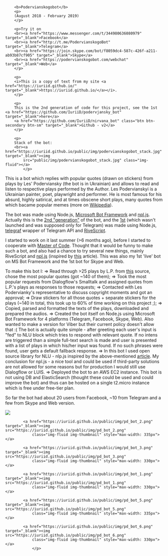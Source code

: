
        <b>Podervianskogobot</b>
        <p>
        (August 2018 - February 2019)
        </p>

        <p>Try it on 
        <br><a href="https://www.messenger.com/t/344980636080979" target="_blank">Facebook</a>
        <br><a href="http://t.me/PodervianskogoBot" target="_blank">Telegram</a>
        <br><a href="https://join.skype.com/bot/f8059dc4-587c-426f-a211-ab93b87cf905" target="_blank">Skype</a>
        <br><a href="https://podervianskogobot.com/webchat" target="_blank">Web</a>
        </p>

        <p>
        <i>This is a copy of text from my site <a href="https://iuriid.github.io/" target="_blank">https://iuriid.github.io/</a></i>.
        </p>
        
        <p>
        This is the 2nd generation of code for this project, see the 1st <a href="https://github.com/IuriiD/podervjansky_bot" target="_blank">here</a>
        <a href="https://github.com/IuriiD/nirvana_bot" class="btn btn-secondary btn-sm" target="_blank">Github - v2</a>
        </p>
        
        <p>
        Stack of the bot:
        <br><a href="https://iuriid.github.io/public/img/podervianskogobot_stack.jpg" target="_blank"><img
            src="public/img/podervianskogobot_stack.jpg" class="img-fluid"></a>
            </p>

<p>
This is a bot which replies
          with popular quotes (drawn on stickers) from plays by Les' Poderviansky (the bot is in
          Ukrainian) and allows to read and listen to respective plays performed by the Author. Les Podervianskyi is a
          Ukrainian painter, poet, playwright and performer. He is most famous for his absurd,
          highly satirical, and at times obscene short plays, many quotes from which bacame popular memes (more on <a
            href="https://en.wikipedia.org/wiki/Les_Podervianskyi" target="_blank">Wikipedia</a>).
            </p>
<p>
        The bot was made using Node.js, <a href="https://dev.botframework.com/" target="_blank">Microsoft Bot
            Framework</a> and <a href="https://www.npmjs.com/package/node-nlp" target="_blank">npl.js</a>.
          Actually this is the <a href="https://github.com/IuriiD/nirvana_bot" target="_blank">2nd "generation"</a> of
          the bot, and the <a href="https://github.com/IuriiD/podervjansky_bot" target="_blank">1st</a> (which wasn't
          launched and was supposed only for Telegram) was made using Node.js, <a href="https://telegraf.js.org/#/"
            target="_blank">telegraf</a> wrapper of Telegram API and <a href="https://www.rivescript.com/"
            target="_blank">RiveScript</a>.
</p>
<p>
          I started to work on it last summer (>6 months ago), before I started to cooperate with <a
            href="https://masterofcode.com/" target="_blank">Master of Code</a>. Thought that it would be funny to make
          such a bot, and also had a chance to try several new things, mainly RiveScript and <a
            href="https://www.npmjs.com/package/node-nlp" target="_blank">npl.js</a> (inspired by <a
            href="https://chatbotslife.com/evaluating-nlu-for-chatbots-b19ecf5a2124" target="_blank">this</a> article).
          This was also my 1st 'live' bot on MS Bot Framework and the 1st bot for Skype and Web.
</p>
<p>
          To make this bot I:
              => Read through >25 plays by L.P. from <a href="http://doslidy.org.ua/" target="_blank">this</a> source,
              chose the most popular quotes (got ~140 of them);
              => Took the most popular requests from Dialogflow's Smalltalk and assigned quotes from L.P.'s plays as
              responses to those requests;
              => Contacted with Les Podervianky's representative to discuss copyright moments and got an approval;
              => Draw stickers for all those quotes + separate stickers for the plays (~140 in total, this took up to 60%
              of time working on this project ;);
              => Copied, parsed and formatted the texts of the plays, downloaded and prepared the audios.
              => Created the bot itself on Node.js using Microsoft Bot Framework for 4 platforms (Telegram, Facebook,
              Skype, Web). Also wanted to make a version for Viber but their current policy doesn't allow that :(
              The bot is actually quite simple - after greeting each user's input is "fed" to NLU block which tries to
              respond with relevant quote. If no intens are triggered than a simple full-text search is made and user is
              presented with a list of plays in which his/her input was found. If no such phrases were found, user gets
              a default fallback response.
              => In this bot I used open source library for NLU - nlp.js inspired by the above-mentioned <a
                href="https://chatbotslife.com/evaluating-nlu-for-chatbots-b19ecf5a2124" target="_blank">article</a>. My
              conclusion for npl.js - a nice tool and could be used if third-party solutions are not allowed for some
              reasons but for production I would still use Dialogflow or LUIS.
              => Deployed the bot to an AWS EC2 instance. This bot is not using DB and ElasticSearch (thought these could
              be used and could improve the bot) and thus can be hosted on a single t2.micro instance which is free
              under free-tier
              plan.
</p>
<p>
          So far the bot had about 20 users from Facebook, ~10 from Telegram and a few from Skype and Web version.
</p>
<p>
            <a href="https://iuriid.github.io/public/img/pd_bot_0.png" target="_blank"><img src="https://iuriid.github.io/public/img/pd_bot_0.png"
                class="img-fluid img-thumbnail" style="max-width: 330px"></a>

            <a href="https://iuriid.github.io/public/img/pd_bot_2.png" target="_blank"><img src="https://iuriid.github.io/public/img/pd_bot_2.png"
                class="img-fluid img-thumbnail" style="max-width: 335px"></a>

            <a href="https://iuriid.github.io/public/img/pd_bot_3.png" target="_blank"><img src="https://iuriid.github.io/public/img/pd_bot_3.png"
                class="img-fluid img-thumbnail" style="max-width: 330px"></a>

            <a href="https://iuriid.github.io/public/img/pd_bot_1.png" target="_blank"><img src="https://iuriid.github.io/public/img/pd_bot_1.png"
                class="img-fluid img-thumbnail" style="max-width: 330px"></a>

            <a href="https://iuriid.github.io/public/img/pd_bot_5.png" target="_blank"><img src="https://iuriid.github.io/public/img/pd_bot_5.png"
                class="img-fluid img-thumbnail" style="max-width: 335px"></a>

            <a href="https://iuriid.github.io/public/img/pd_bot_6.png" target="_blank"><img src="https://iuriid.github.io/public/img/pd_bot_6.png"
                class="img-fluid img-thumbnail" style="max-width: 330px"></a>
                </p>